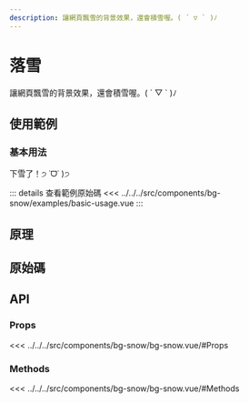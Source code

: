 ```yaml
---
description: 讓網頁飄雪的背景效果，還會積雪喔。( ´ ▽ ` )ﾉ
---
```


<script setup>
import SourceLinkList from '../../../src/components/source-link-list.vue'

import BasicUsage from '../../../src/components/bg-snow/examples/basic-usage.vue'
</script>

# 落雪 <Badge type="info" text="bg" />

讓網頁飄雪的背景效果，還會積雪喔。( ´ ▽ ` )ﾉ

## 使用範例

### 基本用法

下雪了！੭ ˙ᗜ˙ )੭

<basic-usage/>

::: details 查看範例原始碼
<<< ../../../src/components/bg-snow/examples/basic-usage.vue
:::

## 原理

## 原始碼

<source-link-list name="bg-snow"/>

## API

### Props

<<< ../../../src/components/bg-snow/bg-snow.vue/#Props

### Methods

<<< ../../../src/components/bg-snow/bg-snow.vue/#Methods
